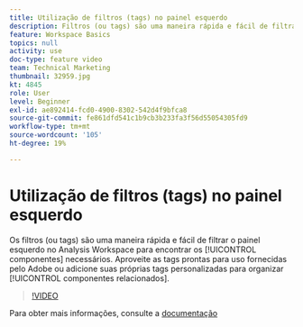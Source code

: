 ```yaml
---
title: Utilização de filtros (tags) no painel esquerdo
description: Filtros (ou tags) são uma maneira rápida e fácil de filtrar o painel esquerdo no Analysis Workspace para encontrar os componentes necessários. Aproveite as tags prontas para uso fornecidas pelo Adobe ou adicione suas próprias tags personalizadas para organizar componentes relacionados.
feature: Workspace Basics
topics: null
activity: use
doc-type: feature video
team: Technical Marketing
thumbnail: 32959.jpg
kt: 4845
role: User
level: Beginner
exl-id: ae892414-fcd0-4900-8302-542d4f9bfca8
source-git-commit: fe861dfd541c1b9cb3b233fa3f56d55054305fd9
workflow-type: tm+mt
source-wordcount: '105'
ht-degree: 19%

---
```


# Utilização de filtros (tags) no painel esquerdo

Os filtros (ou tags) são uma maneira rápida e fácil de filtrar o painel esquerdo no Analysis Workspace para encontrar os [!UICONTROL componentes] necessários. Aproveite as tags prontas para uso fornecidas pelo Adobe ou adicione suas próprias tags personalizadas para organizar [!UICONTROL componentes relacionados].

>[!VIDEO](https://video.tv.adobe.com/v/32959/?quality=12)

Para obter mais informações, consulte a [documentação](https://experienceleague.adobe.com/docs/analytics/analyze/analysis-workspace/analysis-workspace-features.html)
